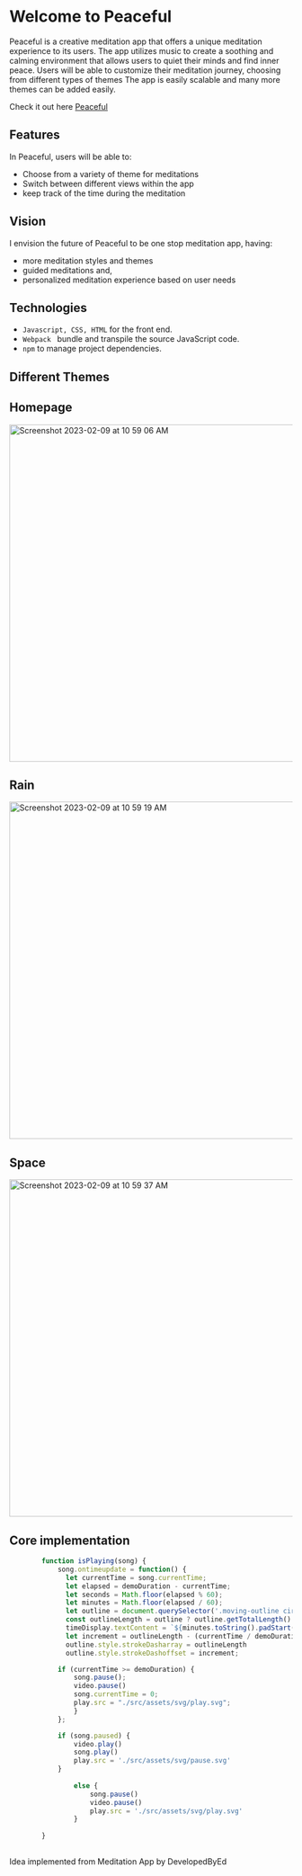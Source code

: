 # Welcome to Peaceful

Peaceful is a creative meditation app that offers a unique meditation experience to its users. The app utilizes music to create a soothing and calming environment that allows users to quiet their minds and find inner peace.  Users will be able to customize their meditation journey, choosing from different types of themes 
The app is easily scalable and many more themes can be added easily.

Check it out here [Peaceful](mluthra01.github.io/Peaceful)

## Features
In Peaceful, users will be able to:
+ Choose from a variety of theme for meditations
+ Switch between different views within the app
+  keep track of the time during the meditation

## Vision
I envision the future of Peaceful to be one stop meditation app, having:
 +  more meditation styles and themes
  + guided meditations and,
  + personalized meditation experience based on user needs


 
    
## Technologies
 + ``` Javascript, CSS, HTML ``` for the front end.
 + ``` Webpack  ``` bundle and transpile the source JavaScript code.
 +  ``` npm ``` to manage project dependencies.
 
 ## Different Themes 
<!--  <img width="600" alt="Wiref<img width="1734" alt="Screenshot 2023-02-09 at 10 59 19 AM" src="https://user-images.githubusercontent.com/71748091/217922189-abd48005-218e-4f62-a091-8a3ad28d45d2.png">
rame" src="https://user-images.githubusercontent.com/71748091/216505833-8100b8ce-7a93-4e4e-87f0-21e5c97b1cbb.png"> -->
## Homepage ##
<img width="600" alt="Screenshot 2023-02-09 at 10 59 06 AM" src="https://user-images.githubusercontent.com/71748091/217923174-8b24b11d-190f-4094-85e1-3056806f1bb6.png">

## Rain ##
<img width="600" alt="Screenshot 2023-02-09 at 10 59 19 AM" src="https://user-images.githubusercontent.com/71748091/217922313-9bf69bbd-66ca-4e41-af8c-17e65e245711.png">

## Space ##
<img width="600" alt="Screenshot 2023-02-09 at 10 59 37 AM" src="https://user-images.githubusercontent.com/71748091/217922424-82213706-3457-4c95-a9fe-c254d3d9057d.png">

## Core implementation 
  
``` javascript
        function isPlaying(song) {
            song.ontimeupdate = function() {
              let currentTime = song.currentTime;
              let elapsed = demoDuration - currentTime;
              let seconds = Math.floor(elapsed % 60);
              let minutes = Math.floor(elapsed / 60);
              let outline = document.querySelector('.moving-outline circle')
              const outlineLength = outline ? outline.getTotalLength() : null
              timeDisplay.textContent = `${minutes.toString().padStart(2, '0')}:${seconds.toString().padStart(2, '0')}`;
              let increment = outlineLength - (currentTime / demoDuration) * outlineLength;
              outline.style.strokeDasharray = outlineLength
              outline.style.strokeDashoffset = increment;

            if (currentTime >= demoDuration) {
                song.pause();
                video.pause()
                song.currentTime = 0;
                play.src = "./src/assets/svg/play.svg";
                }
            };

            if (song.paused) {
                video.play()
                song.play()
                play.src = './src/assets/svg/pause.svg'
            }
            
                else {
                    song.pause()
                    video.pause()
                    play.src = './src/assets/svg/play.svg'
                }
            
        }
       
```
Idea implemented from Meditation App by DevelopedByEd
